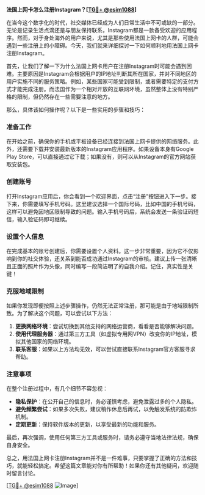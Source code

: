 **法国上网卡怎么注册Instagram？[[TG💪+ @esim1088](https://t.me/s/esim1088)]**

在当今这个数字化的时代，社交媒体已经成为人们日常生活中不可或缺的一部分。无论是记录生活点滴还是与朋友保持联系，Instagram都是一款备受欢迎的应用程序。然而，对于身处海外的用户来说，尤其是那些使用法国上网卡的人群，可能会遇到一些注册上的小障碍。今天，我们就来详细探讨一下如何顺利地用法国上网卡注册Instagram。

首先，让我们了解一下为什么法国上网卡用户在注册Instagram时可能会遇到困难。主要原因是Instagram会根据用户的IP地址判断其所在国家，并对不同地区的用户实施不同的服务策略。例如，某些国家可能受到限制，或者需要特定的支付方式才能完成注册。而法国作为一个相对开放的互联网环境，虽然整体上没有特别严格的限制，但仍然存在一些需要注意的地方。

那么，具体该如何操作呢？以下是一些实用的步骤和技巧：

### 准备工作

在开始之前，确保你的手机或平板设备已经连接到法国上网卡提供的网络服务。此外，还需要下载并安装最新版本的Instagram应用程序。如果设备本身有Google Play Store，可以直接通过它下载；如果没有，则可以从Instagram的官方网站获取安装包。

### 创建账号

打开Instagram应用后，你会看到一个欢迎界面，点击“注册”按钮进入下一步。接下来，你需要填写手机号码。这里建议选择一个国际号码，比如中国的手机号码，这样可以避免因地区限制导致的问题。输入手机号码后，系统会发送一条验证码短信，输入验证码即可继续。

### 设置个人信息

在完成基本的账号创建后，你需要设置个人资料。这一步非常重要，因为它不仅影响到你的社交体验，还关系到能否成功通过Instagram的审核。建议上传一张清晰且正面的照片作为头像，同时编写一段简洁明了的自我介绍。记住，真实性是关键！

### 克服地域限制

如果你发现即便按照上述步骤操作，仍然无法正常注册，那可能是由于地域限制所致。为了解决这个问题，可以尝试以下方法：

1. **更换网络环境**：尝试切换到其他支持的网络运营商，看看是否能够解决问题。
2. **使用代理服务器**：通过第三方工具（如虚拟专用网VPN）改变你的IP地址，模拟其他国家的网络环境。
3. **联系客服**：如果以上方法均无效，可以尝试直接联系Instagram官方客服寻求帮助。

### 注意事项

在整个注册过程中，有几个细节不容忽视：

- **隐私保护**：在公开自己的信息时，务必谨慎考虑，避免泄露过多的个人隐私。
- **避免频繁尝试**：如果多次失败，建议稍作休息后再试，以免触发系统的防欺诈机制。
- **定期更新**：保持软件版本的更新，以享受最新的功能和服务。

最后，再次强调，使用任何第三方工具或服务时，请务必遵守当地法律法规，确保自身安全。

总之，用法国上网卡注册Instagram并不是一件难事，只要掌握了正确的方法和技巧，就能轻松搞定。希望这篇文章能对你有所帮助！如果你还有其他疑问，欢迎随时留言讨论。

[[TG💪+ @esim1088](https://t.me/s/esim1088) ![Image](https://i.postimg.cc/4NQfJmqS/Snipaste-2025-05-13-00-14-12.png)]